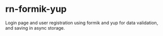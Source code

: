 # rn-formik-yup
Login page and user registration using formik and yup for data validation, and saving in async storage.
